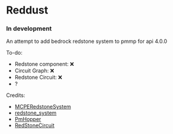 # Reddust
### In development

An attempt to add bedrock redstone system to pmmp for api 4.0.0

To-do:

- Redstone component: :x:
- Circuit Graph: :x:
- Redstone Circuit: :x:
- ?

Credits:

- [MCPERedstoneSystem](https://github.com/hhhxiao/MCBERedstoneSystem)
- [redstone_system](https://github.com/Earthcomputer/redstone_system)
- [PmHopper](https://github.com/Muqsit/PMHopper)
- [RedStoneCircuit](https://github.com/tedo0627/RedstoneCircuit_PMMP-Plugin)
